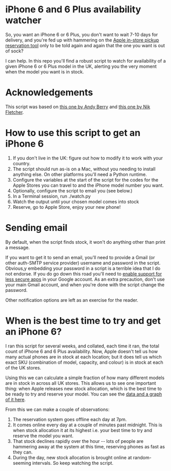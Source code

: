 iPhone 6 and 6 Plus availability watcher
========================================

So, you want an iPhone 6 or 6 Plus, you don't want to wait 7-10 days for delivery, and you're fed up with hammering on the [Apple in-store pickup reservation tool](https://reserve.cdn-apple.com/GB/en_GB/reserve/iPhone/availability) only to be told again and again that the one you want is out of sock? 

I can help. In this repo you'll find a robust script to watch for availability of a given iPhone 6 or 6 Plus model in the UK, alerting you the very moment when the model you want is in stock.

Acknowledgements
================

This script was based on [this one by Andy Berry](https://gist.github.com/andyberry88/6728fa0c631b1ec5e84f) and [this one by Nik Fletcher](https://gist.github.com/nikf/e78c50c121d858522de5).

How to use this script to get an iPhone 6
=========================================

1. If you don't live in the UK: figure out how to modify it to work with your country.
1. The script should run as-is on a Mac, without you needing to install anything else. On other platforms you'll need a Python runtime.
1. Configure the variables at the start of the script for the codes for the Apple Stores you can travel to and the iPhone model number you want. 
1. Optionally, configure the script to email you (see below.)
1. In a Terminal session, run ./watch.py 
1. Watch the output until your chosen model comes into stock
1. Reserve, go to Apple Store, enjoy your new phone!
  
Sending email
=============

By default, when the script finds stock, it won't do anything other than print a message.

If you want to get it to send an email, you'll need to provide a Gmail (or other auth-SMTP service provider) username and password in the script. Obvious,y embedding your password in a script is a terrible idea that I do not endorse. If you do go down this road you'll need to [enable support for less secure apps](https://www.google.com/settings/security/lesssecureapps) in your Google account. As an extra precaution, don't use your main Gmail account, and when you're done with the script change the password.

Other notification options are left as an exercise for the reader.

When is the best time to try and get an iPhone 6?
=================================================

I ran this script for several weeks, and collated, each time it ran, the total count of iPhone 6 and 6 Plus availability. Now, Apple doesn't tell us how many actual phones are in stock at each location; but it does tell us which exact SKU (combination of model, capacity, and colour) is in stock at each of the UK stores.

Using this we can calculate a simple fraction of how many different models are in stock in across all UK stores. This allows us to see one important thing: when Apple releases new stock allocation, which is the best time to be ready to try and reserve your model. You can see the [data and a graph of it here][graph].

From this we can make a couple of observations:

1. The reservation system goes offline each day at 7pm. 
1. It comes online every day at a couple of minutes past midnight. This is when stock allocation it at its highest i.e. your best time to try and reserve the model you want.
1. That stock declines rapidly over the hour -- lots of people are hammering away at the system at this time, reserving phones as fast as they can.
1. During the day, new stock allocation is brought online at random-seeming intervals. So keep watching the script.

[graph]: https://docs.google.com/spreadsheets/d/1BF5Daye2aDSOmq7qrbr8iMyRyoQHJZ3uc6V2e9sv7Ys/pubhtml

